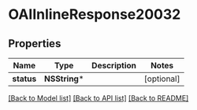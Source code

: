 # OAIInlineResponse20032

## Properties
Name | Type | Description | Notes
------------ | ------------- | ------------- | -------------
**status** | **NSString*** |  | [optional] 

[[Back to Model list]](../README.md#documentation-for-models) [[Back to API list]](../README.md#documentation-for-api-endpoints) [[Back to README]](../README.md)


